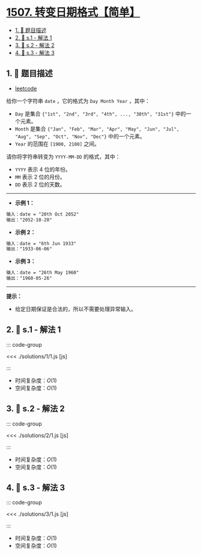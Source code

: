 # [1507. 转变日期格式【简单】](https://github.com/tnotesjs/TNotes.leetcode/tree/main/notes/1507.%20%E8%BD%AC%E5%8F%98%E6%97%A5%E6%9C%9F%E6%A0%BC%E5%BC%8F%E3%80%90%E7%AE%80%E5%8D%95%E3%80%91)

<!-- region:toc -->

- [1. 📝 题目描述](#1--题目描述)
- [2. 🎯 s.1 - 解法 1](#2--s1---解法-1)
- [3. 🎯 s.2 - 解法 2](#3--s2---解法-2)
- [4. 🎯 s.3 - 解法 3](#4--s3---解法-3)

<!-- endregion:toc -->

## 1. 📝 题目描述

- [leetcode](https://leetcode.cn/problems/reformat-date/)

给你一个字符串 `date` ，它的格式为 `Day Month Year` ，其中：

- `Day` 是集合 `{"1st", "2nd", "3rd", "4th", ..., "30th", "31st"}` 中的一个元素。
- `Month` 是集合 `{"Jan", "Feb", "Mar", "Apr", "May", "Jun", "Jul", "Aug", "Sep", "Oct", "Nov", "Dec"}` 中的一个元素。
- `Year` 的范围在 ​`[1900, 2100]` 之间。

请你将字符串转变为 `YYYY-MM-DD` 的格式，其中：

- `YYYY` 表示 4 位的年份。
- `MM` 表示 2 位的月份。
- `DD` 表示 2 位的天数。

---

- **示例 1：**

```txt
输入：date = "20th Oct 2052"
输出："2052-10-20"
```

- **示例 2：**

```txt
输入：date = "6th Jun 1933"
输出："1933-06-06"
```

- **示例 3：**

```txt
输入：date = "26th May 1960"
输出："1960-05-26"
```

---

**提示：**

- 给定日期保证是合法的，所以不需要处理异常输入。

## 2. 🎯 s.1 - 解法 1

::: code-group

<<< ./solutions/1/1.js [js]

:::

- 时间复杂度：$O(1)$
- 空间复杂度：$O(1)$

## 3. 🎯 s.2 - 解法 2

::: code-group

<<< ./solutions/2/1.js [js]

:::

- 时间复杂度：$O(1)$
- 空间复杂度：$O(1)$

## 4. 🎯 s.3 - 解法 3

::: code-group

<<< ./solutions/3/1.js [js]

:::

- 时间复杂度：$O(1)$
- 空间复杂度：$O(1)$

